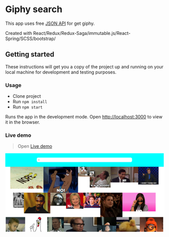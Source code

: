 # Giphy search

This app uses free [JSON API](https://developers.giphy.com/) for get giphy.

Created with React/Redux/Redux-Saga/immutable.js/React-Spring/SCSS/bootstrap/

## Getting started

These instructions will get you a copy of the project up and running on your local machine for development and testing purposes.

### Usage

- Clone project
- Run `npm install`
- Run `npm start`

Runs the app in the development mode.
Open [http://localhost:3000](http://localhost:3000) to view it in the browser.

### Live demo

> Open [Live demo](https://ihor-onyshchuk.github.io/giphy-search/)

![cover for app](https://github.com/Ihor-Onyshchuk/giphy-search/blob/master/preview.png 'preview')
